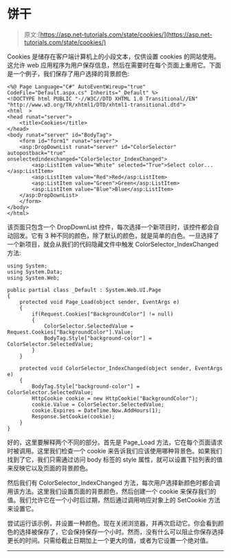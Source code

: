 # 饼干

> 原文:[https://asp.net-tutorials.com/state/cookies/](https://asp.net-tutorials.com/state/cookies/)

Cookies 是储存在客户端计算机上的小段文本，仅供设置 cookies 的网站使用。这允许 web 应用程序为用户保存信息，然后在需要时在每个页面上重用它。下面是一个例子，我们保存了用户选择的背景颜色:

```
<%@ Page Language="C#" AutoEventWireup="true"  CodeFile="Default.aspx.cs" Inherits="_Default" %>
<!DOCTYPE html PUBLIC "-//W3C//DTD XHTML 1.0 Transitional//EN" "http://www.w3.org/TR/xhtml1/DTD/xhtml1-transitional.dtd">
<html  >
<head runat="server">
    <title>Cookies</title>
</head>
<body runat="server" id="BodyTag">
    <form id="form1" runat="server">
    <asp:DropDownList runat="server" id="ColorSelector" autopostback="true" onselectedindexchanged="ColorSelector_IndexChanged">
        <asp:ListItem value="White" selected="True">Select color...</asp:ListItem>
        <asp:ListItem value="Red">Red</asp:ListItem>
        <asp:ListItem value="Green">Green</asp:ListItem>
        <asp:ListItem value="Blue">Blue</asp:ListItem>
    </asp:DropDownList>
    </form>
</body>
</html>
```

该页面只包含一个 DropDownList 控件，每次选择一个新项目时，该控件都会自动回发。它有 3 种不同的颜色，除了默认的颜色，就是简单的白色。一旦选择了一个新项目，就会从我们的代码隐藏文件中触发 ColorSelector_IndexChanged 方法:

```
using System;
using System.Data;
using System.Web;

public partial class _Default : System.Web.UI.Page 
{
    protected void Page_Load(object sender, EventArgs e)
    {
        if(Request.Cookies["BackgroundColor"] != null)
        {
            ColorSelector.SelectedValue = Request.Cookies["BackgroundColor"].Value;
            BodyTag.Style["background-color"] = ColorSelector.SelectedValue;
        }
    }

    protected void ColorSelector_IndexChanged(object sender, EventArgs e)
    {
        BodyTag.Style["background-color"] = ColorSelector.SelectedValue;
        HttpCookie cookie = new HttpCookie("BackgroundColor");
        cookie.Value = ColorSelector.SelectedValue;
        cookie.Expires = DateTime.Now.AddHours(1);
        Response.SetCookie(cookie);
    }
}
```

好的，这里要解释两个不同的部分。首先是 Page_Load 方法，它在每个页面请求时被调用。这里我们检查一个 cookie 来告诉我们应该使用哪种背景色。如果我们找到了它，我们只需通过访问 body 标签的 style 属性，就可以设置下拉列表的值来反映它以及页面的背景颜色。

然后我们有 ColorSelector_IndexChanged 方法，每次用户选择新颜色时都会调用该方法。这里我们设置页面的背景颜色，然后创建一个 cookie 来保存我们的值。我们允许它在一个小时后过期，然后通过调用响应对象上的 SetCookie 方法来设置它。

<input type="hidden" name="IL_IN_ARTICLE">

尝试运行该示例，并设置一种颜色。现在关闭浏览器，并再次启动它。你会看到颜色的选择被保存了，它会保持保存一个小时。然而，没有什么可以阻止你保存选择更长的时间。只需给截止日期加上一个更大的值，或者为它设置一个绝对值。

* * *